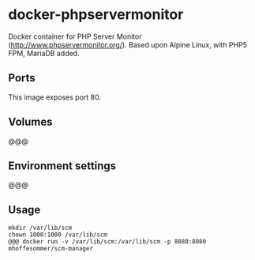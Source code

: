 # docker-phpservermonitor
Docker container for PHP Server Monitor (http://www.phpservermonitor.org/). 
Based upon Alpine Linux, with PHP5 FPM, MariaDB added.

## Ports
This image exposes port 80.

## Volumes
@@@

## Environment settings
@@@

## Usage

```
mkdir /var/lib/scm
chown 1000:1000 /var/lib/scm
@@@ docker run -v /var/lib/scm:/var/lib/scm -p 8080:8080 mhoffesommer/scm-manager
```
